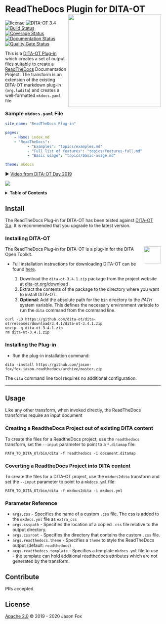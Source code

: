 # ReadTheDocs Plugin for DITA-OT [<img src="https://jason-fox.github.io/fox.jason.readthedocs/readthedocs.png" align="right" width="300">](https://readthedocsdita-ot.rtfd.io/)

[![license](https://img.shields.io/github/license/jason-fox/fox.jason.readthedocs.svg)](http://www.apache.org/licenses/LICENSE-2.0)
[![DITA-OT 3.4](https://img.shields.io/badge/DITA--OT-3.4-blue.svg)](http://www.dita-ot.org/3.4)
[![Build Status](https://travis-ci.org/jason-fox/fox.jason.readthedocs.svg?branch=master)](https://travis-ci.org/jason-fox/fox.jason.readthedocs)
[![Coverage Status](https://coveralls.io/repos/github/jason-fox/fox.jason.readthedocs/badge.svg?branch=master)](https://coveralls.io/github/jason-fox/fox.jason.readthedocs?branch=master)
[![Documentation Status](https://readthedocs.org/projects/readthedocsdita-ot/badge/?version=latest)](https://readthedocsdita-ot.readthedocs.io/en/latest/?badge=latest)
[![Quality Gate Status](https://sonarcloud.io/api/project_badges/measure?project=fox.jason.readthedocs&metric=alert_status)](https://sonarcloud.io/dashboard?id=fox.jason.readthedocs)

This is a [DITA-OT Plug-in](https://www.dita-ot.org/plugins) which creates a set of output files suitable to create a
[ReadTheDocs](https://readthedocs.org) Documentation Project. The transform is an extension of the existing DITA-OT
markdown plug-in (`org.lwdita`) and creates a well-formatted `mkdocs.yaml` file

### Sample `mkdocs.yaml` File

```yaml
site_name: "ReadTheDocs Plug-in"

pages:
    - Home: index.md
    - "ReadTheDocs":
          - "Examples": "topics/examples.md"
          - "Full list of features": "topics/features-full.md"
          - "Basic usage": "topics/basic-usage.md"

theme: mkdocs
```

:arrow_forward: [Video from DITA-OT Day 2019](https://youtu.be/vobY_ha5nd0)

[![](https://jason-fox.github.io/fox.jason.readthedocs/javascript-video.png)](https://youtu.be/vobY_ha5nd0)

<details>
<summary><strong>Table of Contents</strong></summary>

-   [Install](#install)
    -   [Installing DITA-OT](#installing-dita-ot)
    -   [Installing the Plug-in](#installing-the-plug-in)
-   [Usage](#usage)
    -   [Creating a ReadtheDocs Project out of existing DITA content](#creating-a-readthedocs-project-out-of-existing-dita-content)
    -   [Coverting a ReadtheDocs Project into DITA content](#coverting-a-readthedocs-into-dita)
    -   [Parameter Reference](#parameter-reference)
-   [Contribute](#contribute)
-   [License](#license)

</details>

## Install

The ReadTheDocs Plug-in for DITA-OT has been tested against [DITA-OT 3.x](http://www.dita-ot.org/download). It is
recommended that you upgrade to the latest version.

### Installing DITA-OT

<a href="https://www.dita-ot.org"><img src="https://www.dita-ot.org/images/dita-ot-logo.svg" align="right" width="55" height="55"></a>

The ReadTheDocs Plug-in for DITA-OT is a plug-in for the DITA Open Toolkit.

-   Full installation instructions for downloading DITA-OT can be found
    [here](https://www.dita-ot.org/3.4/topics/installing-client.html).

    1.  Download the `dita-ot-3.4.1.zip` package from the project website at
        [dita-ot.org/download](https://www.dita-ot.org/download)
    2.  Extract the contents of the package to the directory where you want to install DITA-OT.
    3.  **Optional**: Add the absolute path for the `bin` directory to the _PATH_ system variable. This defines the
        necessary environment variable to run the `dita` command from the command line.

```console
curl -LO https://github.com/dita-ot/dita-ot/releases/download/3.4.1/dita-ot-3.4.1.zip
unzip -q dita-ot-3.4.1.zip
rm dita-ot-3.4.1.zip
```

### Installing the Plug-in

-   Run the plug-in installation command:

```console
dita -install https://github.com/jason-fox/fox.jason.readthedocs/archive/master.zip
```

The `dita` command line tool requires no additional configuration.

---

## Usage

Like any other transform, when invoked directly, the ReadTheDocs transforms require an input document

### Creating a ReadtheDocs Project out of existing DITA content

To create the files for a ReadtheDocs project, use the `readthedocs` transform, set the `--input` parameter to point to
a `*.ditamap` file:

```console
PATH_TO_DITA_OT/bin/dita -f readthedocs -i document.ditamap
```

### Coverting a ReadtheDocs Project into DITA content

To create the files for a DITA-OT project, use the `mkdocs2dita` transform and set the `--input` parameter to point to a
`mkdocs.yml` file:

```console
PATH_TO_DITA_OT/bin/dita -f mkdocs2dita -i mkdocs.yml
```

### Parameter Reference

-   `args.css` - Specifies the name of a custom `.css` file. The css is added to the `mkdocs.yml` file as `extra_css`
-   `args.csspath` - Specifies the location of a copied `.css` file relative to the output directory.
-   `args.cssroot` - Specifies the directory that contains the custom `.css` file.
-   `args.readthedocs.theme` - Specifies a `theme` to style the ReadTheDocs output (default: `readthedocs`)
-   `args.readthedocs.template` - Specifies a template `mkdocs.yml` file to use - the template can hold additional
    readthedocs attributes which are not generated by the transform.

## Contribute

PRs accepted.

## License

[Apache 2.0](LICENSE) © 2019 - 2020 Jason Fox
